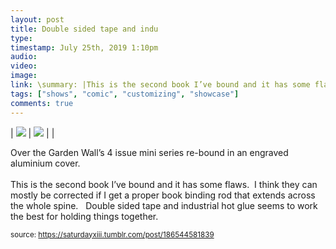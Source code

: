 ```yaml
---
layout: post
title: Double sided tape and indu
type: 
timestamp: July 25th, 2019 1:10pm
audio: 
video: 
image: 
link: \summary: |This is the second book I’ve bound and it has some flaws. I think they can mostly be corrected if I get a proper book binding rod that e...
tags: ["shows", "comic", "customizing", "showcase"]
comments: true
---
```


| <img src="https://saturdayxiii.github.io/media/186544581839_0.jpg"/> | <img src="https://saturdayxiii.github.io/media/186544581839_1.jpg"/> |  |

Over the Garden Wall’s 4 issue mini series re-bound in an engraved aluminium cover.
<br/><br/>This is the second book I’ve bound and it has some flaws.  I think they can mostly be corrected if I get a proper book binding rod that extends across the whole spine.  
Double sided tape and industrial hot glue seems to work the best for holding things together.
 
  
<small>source: https://saturdayxiii.tumblr.com/post/186544581839</small>